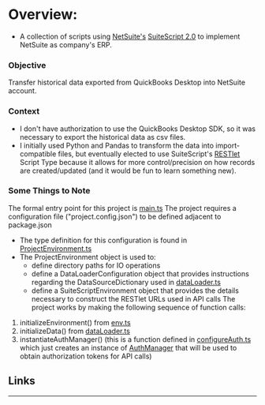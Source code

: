 # Overview:
- A collection of scripts using [NetSuite's][netsuite_home] [SuiteScript 2.0][suitescript_docs] to implement NetSuite as company's ERP.



### Objective 
Transfer historical data exported from QuickBooks Desktop into NetSuite account.
### Context 
- I don't have authorization to use the QuickBooks Desktop SDK, so it was necessary to export the historical data as csv files. 
- I initially used Python and Pandas to transform the data into import-compatible files, but eventually elected to use SuiteScript's [RESTlet][restlet_docs] Script Type because it allows for more control/precision on how records are created/updated (and it would be fun to learn something new).

### Some Things to Note
The formal entry point for this project is [main.ts][main_file]
The project requires a configuration file ("project.config.json") to be defined adjacent to package.json
- The type definition for this configuration is found in [ProjectEnvironment.ts][project_environment_file]
- The ProjectEnvironment object is used to:
    - define directory paths for IO operations
    - define a DataLoaderConfiguration object that provides instructions regarding the DataSourceDictionary used in [dataLoader.ts][data_setup_file]
    - define a SuiteScriptEnvironment object that provides the details necessary to construct the RESTlet URLs used in API calls
The project works by making the following sequence of function calls:
1. initializeEnvironment() from [env.ts][env_setup_file]
2. initializeData() from [dataLoader.ts][data_setup_file]
3. instantiateAuthManager() (this is a function defined in [configureAuth.ts][auth_setup_file] which just creates an instance of [AuthManager][auth_manager_file] that will be used to obtain authorization tokens for API calls)

## Links
-----
[netsuite_home]: https://www.netsuite.com/portal/home.shtml
[suitescript_docs]: https://docs.oracle.com/en/cloud/saas/netsuite/ns-online-help/article_4140956840.html
[restlet_docs]: https://docs.oracle.com/en/cloud/saas/netsuite/ns-online-help/section_4387799403.html
[record_browser]: https://system.netsuite.com/help/helpcenter/en_US/srbrowser/Browser2024_2/script/record/account.html
[requests_file]: https://github.com/AndrewGarwood/NetSuite/blob/master/SuiteCloud/src/api/requests/types/Requests.ts
[parse_options_file]: https://github.com/AndrewGarwood/NetSuite/blob/master/SuiteCloud/src/services/parse/types/ParseOptions.ts
[upsert_file]: https://github.com/AndrewGarwood/NetSuite/blob/master/SuiteCloud/src/api/endpoints/record/PUT_Record.js
[auth_setup_file]: https://github.com/AndrewGarwood/NetSuite/blob/master/SuiteCloud/src/api/configureAuth.ts
[auth_manager_file]: https://github.com/AndrewGarwood/NetSuite/blob/master/SuiteCloud/src/api/server/AuthManager.ts
[parser_file]: https://github.com/AndrewGarwood/NetSuite/blob/master/SuiteCloud/src/services/parse/csvParser.ts
[post_process_file]: https://github.com/AndrewGarwood/NetSuite/blob/master/SuiteCloud/src/services/post_process/parseResultsProcessor.ts
[sample_payload_file]: https://github.com/AndrewGarwood/NetSuite/blob/master/SuiteCloud/src/api/samplePayloads.ts
[put_file]: https://github.com/AndrewGarwood/NetSuite/blob/master/SuiteCloud/src/api/requests/put.ts
[main_file]: https://github.com/AndrewGarwood/NetSuite/blob/master/SuiteCloud/src/main.ts
[env_setup_file]: https://github.com/AndrewGarwood/NetSuite/blob/master/SuiteCloud/src/config/env.ts
[data_setup_file]: https://github.com/AndrewGarwood/NetSuite/blob/master/SuiteCloud/src/config/dataLoader.ts
[project_environment_file]: https://github.com/AndrewGarwood/NetSuite/blob/master/SuiteCloud/src/config/types/ProjectEnvironment.ts
[project_data_file]: https://github.com/AndrewGarwood/NetSuite/blob/master/SuiteCloud/src/config/types/ProjectData.ts

[suite_script_file]: https://github.com/AndrewGarwood/NetSuite/blob/master/SuiteCloud/src/utils/ns/SuiteScript.ts
